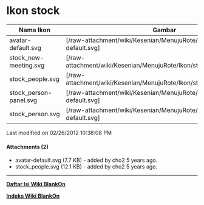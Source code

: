# Ikon stock


|Nama Ikon | Gambar |
|--------|---------|
| avatar-default.svg |[/raw-attachment/wiki/Kesenian/MenujuRote/Ikon/stock/avatar-default.svg]|
|stock_new-meeting.svg  |[/raw-attachment/wiki/Kesenian/MenujuRote/Ikon/stock/stock_people.svg]
|stock_people.svg       |[/raw-attachment/wiki/Kesenian/MenujuRote/Ikon/stock/stock_people.svg]
|stock_person-panel.svg |[/raw-attachment/wiki/Kesenian/MenujuRote/Ikon/stock/avatar-default.svg]
|stock_person.svg       |[/raw-attachment/wiki/Kesenian/MenujuRote/Ikon/stock/avatar-default.svg]

Last modified on 02/26/2012 10:38:08 PM

#### Attachments (2)
  * avatar-default.svg​ (7.7 KB) - added by cho2 5 years ago.
  * stock_people.svg​ (12.1 KB) - added by cho2 5 years ago.



---
[**Daftar Isi Wiki BlankOn**](/DaftarIsi/README.md)
 
[**Indeks Wiki BlankOn**](/Indeks.md)



